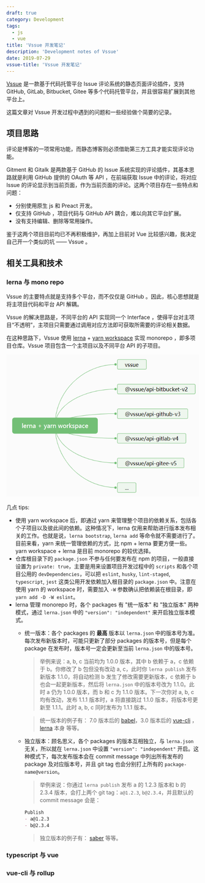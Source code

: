 ```yaml
---
draft: true
category: Development
tags:
  - js
  - vue
title: 'Vssue 开发笔记'
description: 'Development notes of Vssue'
date: 2019-07-29
vssue-title: 'Vssue 开发笔记'
---
```


[Vssue](https://vssue.js.org) 是一款基于代码托管平台 Issue 评论系统的静态页面评论插件，支持 GitHub, GitLab, Bitbucket, Gitee 等多个代码托管平台，并且很容易扩展到其他平台上。

这篇文章对 Vssue 开发过程中遇到的问题和一些经验做个简要的记录。

<!-- more -->

## 项目思路

评论是博客的一项常用功能，而静态博客则必须借助第三方工具才能实现评论功能。

Gitment 和 Gitalk 是两款基于 GitHub 的 Issue 系统实现的评论插件，其基本思路就是利用 GitHub 提供的 OAuth 等 API ，在前端获取 Issue 中的评论，将对应 Issue 的评论显示到当前页面，作为当前页面的评论。这两个项目存在一些特点和问题：

- 分别使用原生 js 和 Preact 开发。
- 仅支持 GitHub ，项目代码与 GitHub API 耦合，难以向其它平台扩展。
- 没有支持编辑、删除等常用操作。

鉴于这两个项目目前均已不再积极维护，再加上目前对 Vue 比较感兴趣，我决定自己开一个类似的坑 —— Vssue 。

## 相关工具和技术

### lerna 与 mono repo

Vssue 的主要特点就是支持多个平台，而不仅仅是 GitHub 。因此，核心思想就是将主项目代码和平台 API 解耦。

Vssue 的解决思路是，不同平台的 API 实现同一个 Interface ，使得平台对主项目“不透明”，主项目只需要通过调用对应方法即可获取所需要的评论相关数据。

在这种思路下，Vssue 使用 [lerna](https://github.com/lerna/lerna) + [yarn workspace](https://yarnpkg.com/lang/en/docs/workspaces/) 实现 monorepo ，即多项目仓库。Vssue 项目包含一个主项目以及不同平台 API 的子项目。

![Vssue monorepo](/assets/img/posts/20190729-01.png)

几点 tips:

- 使用 yarn workspace 后，即通过 yarn 来管理整个项目的依赖关系，包括各个子项目以及彼此间的依赖。这种情况下，lerna 仅用来帮助进行版本发布相关的工作。也就是说，`lerna bootstrap`, `lerna add` 等命令就不需要进行了。目前来看，yarn 来统一管理依赖的方式，比 npm + lerna 要更方便一些。yarn workspace + lerna 是目前 monorepo 的较优选择。
- 仓库根目录下的 `package.json` 不参与任何要发布在 npm 的项目，一般直接设置为 `private: true`，主要是用来设置项目开发过程中的 `scripts` 和各个项目公用的 `devDependencies`，可以把 `eslint`, `husky`, `lint-staged`, `typescript`, `jest` 这类公用开发依赖加入根目录的 `package.json` 中。注意在使用 yarn 的 workspace 时，需要加入 `-W` 参数确认把依赖装在根目录，即 `yarn add -D -W eslint`。
- lerna 管理 monorepo 时，各个 packages 有 "统一版本" 和 "独立版本" 两种模式，通过 `lerna.json` 中的 `"version": "independent"` 来开启独立版本模式。
  - 统一版本：各个 packages 的 __最高__ 版本以 `lerna.json` 中的版本号为准。每次发布新版本时，可能只更新了部分 packages 的版本号，但是每个 package 在发布时，版本号一定会更新至当前 `lerna.json` 中的版本号。

    > 举例来说：a, b, c 当前均为 1.0.0 版本，其中 b 依赖于 a，c 依赖于 b。你修改了 b 包但没有改动 a, c，此时你 `lerna publish` 发布新版本 1.1.0，将自动检测 b 发生了修改需要更新版本，c 依赖于 b 也会一起更新版本，然后将 `lerna.json` 中的版本号改为 1.1.0。此时 a 仍为 1.0.0 版本，而 b 和 c 为 1.1.0 版本。下一次你对 a, b, c 均有改动，发布 1.1.1 版本时，a 将直接跳过 1.1.0 版本，将版本号更新至 1.1.1。此时 a, b, c 同时发布为 1.1.1 版本。

    > 统一版本的例子有： 7.0 版本后的 [babel](https://github.com/babel/babel)，3.0 版本后的 [vue-cli](https://github.com/vuejs/vue-cli) ，[lerna](https://github.com/lerna/lerna) 本身 等等。

  - 独立版本：顾名思义，各个 packages 的版本互相独立，与 `lerna.json` 无关，所以就在 `lerna.json` 中设置 `"version": "independent"` 开启。这种模式下，每次发布版本会在 commit message 中列出所有发布的 package 及对应版本号，并且 git tag 也会分别打上所有的 `package-name@version`。

    > 举例来说：你通过 `lerna publish` 发布 a 的 1.2.3 版本和 b 的 2.3.4 版本，会打上两个 git tag：`a@1.2.3`, `b@2.3.4`，并且默认的 commit message 会是：
    ```md
    Publish
    - a@1.2.3
    - b@2.3.4
    ```

    > 独立版本的例子有： [saber](https://github.com/saberland/saber) 等等。

### typescript 与 vue



### vue-cli 与 rollup


